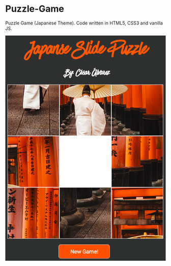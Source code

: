 # Puzzle-Game
Puzzle Game (Japanese Theme). Code written in HTML5, CSS3 and vanilla JS.

![](img/ss.png)
